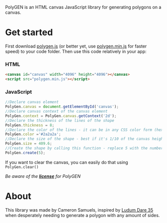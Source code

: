 PolyGEN is an HTML canvas JavaScript library for generating polygons on a canvas.

# Get started

First download [polygen.js](polygen.js) (or better yet, use [polygen.min.js](polygen.min.js) for faster speed) to your code folder. Then use this code relatively in your app:

### HTML
```html
<canvas id="canvas" width="4096" height="4096"></canvas>
<script src="polygen.min.js"></script>
```
### JavaScript
```javascript
//Declare canvas element
PolyGen.canvas = document.getElementById('canvas');
//Declare canvas context of the canvas element
PolyGen.context = PolyGen.canvas.getContext('2d');
//Declare the thickness of the lines of the shape
PolyGen.thickness = 8;
//Declare the color of the lines - it can be in any CSS color form (hex, rgb, rgba, name, etc)
PolyGen.color ='#2a2a2a';
//Declare the size of the shape - best if it's 1/10 of the canvas height and width
PolyGen.size = 409.6;
//Create the shape by calling this function - replace 5 with the number of sides
PolyGen.create(5);
```

If you want to clear the canvas, you can easily do that using `PolyGen.clear()`

*Be aware of the **[license](LICENSE)** for PolyGEN*

# About

This library was made by Cameron Samuels, inspired by [Ludum Dare 35](http://ludumdare.com/compo/ludum-dare-35/?action=preview&uid=91735) when desperately needing to generate a polygon with any amount of sides.
